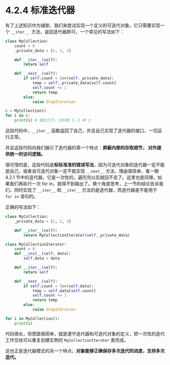 # 4.2.4 标准迭代器

有了上述知识作为铺垫，我们来尝试实现一个定义的可迭代对象。它只需要实现一个 `__iter__ `方法，返回迭代器即可，一个常见的写法如下：

```python
class MyCollection:
	count = 0
	_private_data = [1, 2, 3]

	def __iter__(self):
		return self

	def __next__(self):
		if self.count < len(self._private_data):
			temp = self._private_data[self.count]
			self.count += 1
			return temp
		else:
			raise StopIteration

c = MyCollection()
for i in c:
	print(i) # 输出三行，分别是 1，2 和 3
```
这段代码中，`__iter__` 函数返回了自己，并且自己实现了迭代器的接口，一切运行正常。

并且这段代码向我们展示了迭代器的第一个特点：**屏蔽内部的存取细节， 对外提供统一的访问逻辑。**

很可惜的是，这段代码是**标标准准的错误写法**，因为可迭代对象的迭代器一定不能是自己，或者说可迭代对象一定不能实现 `__next__` 方法，理由很简单，看一眼 4.2.1 节中的迭代器，它是一次性的，遍历完以后就回不去了。这里也是同理，如果我们再执行一次 for in，就得不到输出了。换个角度思考，上一节的结论告诉我们，同时实现了 `__iter__` 和 `__iter__` 方法的是迭代器，而迭代器是不能用于 `for in` 语句的。

正确的写法如下：

```python
class MyCollection:
	_private_data = [1, 2, 3]

	def __iter__(self):
		return MyCollectionIterator(self._private_data)

class MyCollectionIterator:
	count = 0
	def __init__(self, data):
		self.data = data

	def __iter__(self):
		return self

	def __next__(self):
		if self.count < len(self.data):
			temp = self.data[self.count]
			self.count += 1
			return temp
		else:
			raise StopIteration

for i in MyCollection():
	print(i)
```

代码很长，但思路很简单，就是遵守迭代器和可迭代对象的定义，把一次性的迭代工作交给可以重复创建实例的 `MyCollectionIterator` 类完成。

这也正是迭代器模式的另一个特点，**对象能够正确保存多次迭代的进度，支持多次迭代。**
